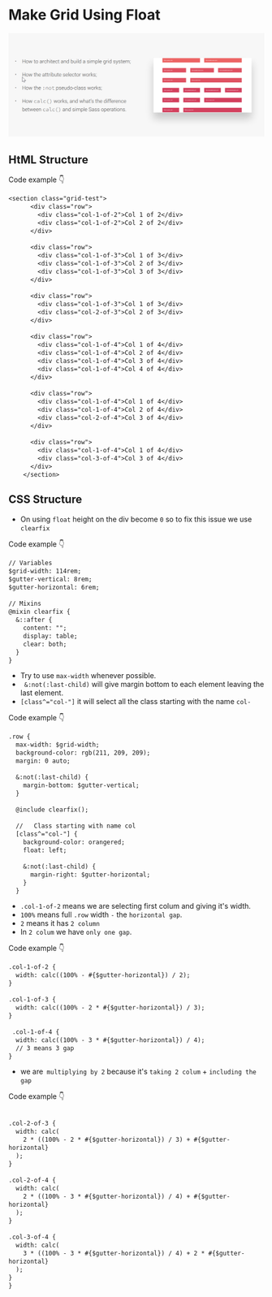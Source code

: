 # Make Grid Using Float

![logo](../md-images/13.png)

## HtML Structure

Code example 👇

```
<section class="grid-test">
      <div class="row">
        <div class="col-1-of-2">Col 1 of 2</div>
        <div class="col-1-of-2">Col 2 of 2</div>
      </div>

      <div class="row">
        <div class="col-1-of-3">Col 1 of 3</div>
        <div class="col-1-of-3">Col 2 of 3</div>
        <div class="col-1-of-3">Col 3 of 3</div>
      </div>

      <div class="row">
        <div class="col-1-of-3">Col 1 of 3</div>
        <div class="col-2-of-3">Col 2 of 3</div>
      </div>

      <div class="row">
        <div class="col-1-of-4">Col 1 of 4</div>
        <div class="col-1-of-4">Col 2 of 4</div>
        <div class="col-1-of-4">Col 3 of 4</div>
        <div class="col-1-of-4">Col 4 of 4</div>
      </div>

      <div class="row">
        <div class="col-1-of-4">Col 1 of 4</div>
        <div class="col-1-of-4">Col 2 of 4</div>
        <div class="col-2-of-4">Col 3 of 4</div>
      </div>

      <div class="row">
        <div class="col-1-of-4">Col 1 of 4</div>
        <div class="col-3-of-4">Col 3 of 4</div>
      </div>
    </section>
```

## CSS Structure

- On using `float` height on the div become `0` so to fix this issue we use `clearfix`

Code example 👇

```
// Variables
$grid-width: 114rem;
$gutter-vertical: 8rem;
$gutter-horizontal: 6rem;

// Mixins
@mixin clearfix {
  &::after {
    content: "";
    display: table;
    clear: both;
  }
}
```

- Try to use `max-width` whenever possible.
- ` &:not(:last-child)` will give margin bottom to each element leaving the last element.
- `[class^="col-"]` it will select all the class starting with the name `col-`

Code example 👇

```
.row {
  max-width: $grid-width;
  background-color: rgb(211, 209, 209);
  margin: 0 auto;

  &:not(:last-child) {
    margin-bottom: $gutter-vertical;
  }

  @include clearfix();

  //   Class starting with name col
  [class^="col-"] {
    background-color: orangered;
    float: left;

    &:not(:last-child) {
      margin-right: $gutter-horizontal;
    }
  }
```

- `.col-1-of-2` means we are selecting first colum and giving it's width.
- `100%` means full `.row` width `-` the `horizontal gap`.
- `2` means it has `2 column`
- In `2 colum` we have `only one gap`.

Code example 👇

```
.col-1-of-2 {
  width: calc((100% - #{$gutter-horizontal}) / 2);
}

.col-1-of-3 {
  width: calc((100% - 2 * #{$gutter-horizontal}) / 3);
}

 .col-1-of-4 {
  width: calc((100% - 3 * #{$gutter-horizontal}) / 4);
  // 3 means 3 gap
}
```

- we are` multiplying by 2` because it's `taking 2 colum` + `including the gap`

Code example 👇

```

.col-2-of-3 {
  width: calc(
    2 * ((100% - 2 * #{$gutter-horizontal}) / 3) + #{$gutter-horizontal}
  );
}

.col-2-of-4 {
  width: calc(
    2 * ((100% - 3 * #{$gutter-horizontal}) / 4) + #{$gutter-horizontal}
  );
}

.col-3-of-4 {
  width: calc(
    3 * ((100% - 3 * #{$gutter-horizontal}) / 4) + 2 * #{$gutter-horizontal}
  );
}
}
```
